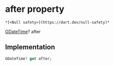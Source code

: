 


# after property




    *[<Null safety>](https://dart.dev/null-safety)*




[GDateTime](../../third_party_yonomi_graphql_schema___generated___schema.docs.schema.gql/GDateTime-class.md)? after
  







## Implementation

```dart
GDateTime? get after;
```








